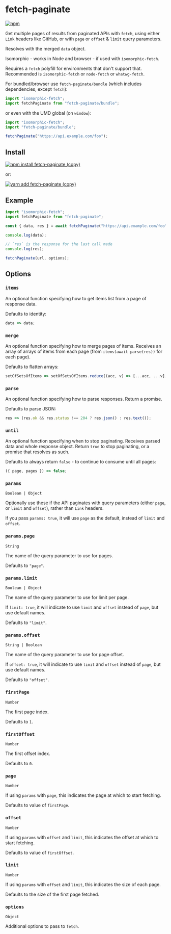 # fetch-paginate

[![npm](https://img.shields.io/npm/v/fetch-paginate.svg)](https://www.npmjs.com/package/fetch-paginate)

Get multiple pages of results from paginated APIs with `fetch`,
using either `Link` headers like GitHub,
or with `page` or `offset` & `limit` query parameters.

Resolves with the merged `data` object.

Isomorphic - works in Node and browser - if used with `isomorphic-fetch`.

Requires a `fetch` polyfill for environments that don't support that.
Recommended is `isomorphic-fetch` or `node-fetch` or `whatwg-fetch`.

For bundled/browser use `fetch-paginate/bundle` (which includes dependencies, except `fetch`):

```js
import "isomorphic-fetch";
import fetchPaginate from "fetch-paginate/bundle";
```

or even with the UMD global (on `window`):

```js
import "isomorphic-fetch";
import "fetch-paginate/bundle";

fetchPaginate("https://api.example.com/foo");
```

## Install

[![npm install fetch-paginate (copy)](https://copyhaste.com/i?t=npm%20install%20fetch-paginate)](https://copyhaste.com/c?t=npm%20install%20fetch-paginate "npm install fetch-paginate (copy)")

or:

[![yarn add fetch-paginate (copy)](https://copyhaste.com/i?t=yarn%20add%20fetch-paginate)](https://copyhaste.com/c?t=yarn%20add%20fetch-paginate "yarn add fetch-paginate (copy)")

## Example

```js
import "isomorphic-fetch";
import fetchPaginate from "fetch-paginate";

const { data, res } = await fetchPaginate("https://api.example.com/foo");

console.log(data);

// `res` is the response for the last call made
console.log(res);
```

```js
fetchPaginate(url, options);
```

## Options

### `items`

An optional function specifying how to get items list from a page of response data.

Defaults to identity:

```js
data => data;
```

### `merge`

An optional function specifying how to merge pages of items.
Receives an array of arrays of items from each page (from `items(await parse(res))` for each page).

Defaults to flatten arrays:

```js
setOfSetsOfItems => setOfSetsOfItems.reduce((acc, v) => [...acc, ...v], []);
```

### `parse`

An optional function specifying how to parse responses. Return a promise.

Defaults to parse JSON:

```js
res => (res.ok && res.status !== 204 ? res.json() : res.text());
```

### `until`

An optional function specifying when to stop paginating. Receives parsed data and whole response object. Return `true` to stop paginating, or a promise that resolves as such.

Defaults to always return `false` - to continue to consume until all pages:

```js
({ page, pages }) => false;
```

### `params`

`Boolean | Object`

Optionally use these if the API paginates with query parameters (either `page`, or `limit` and `offset`), rather than `Link` headers.

If you pass `params: true`, it will use `page` as the default, instead of `limit` and `offset`.

### `params.page`

`String`

The name of the query parameter to use for pages.

Defaults to `"page"`.

### `params.limit`

`Boolean | Object`

The name of the query parameter to use for limit per page.

If `limit: true`, it will indicate to use `limit` and `offset` instead of `page`, but use default names.

Defaults to `"limit"`.

### `params.offset`

`String | Boolean`

The name of the query parameter to use for page offset.

If `offset: true`, it will indicate to use `limit` and `offset` instead of `page`, but use default names.

Defaults to `"offset"`.

### `firstPage`

`Number`

The first page index.

Defaults to `1`.

### `firstOffset`

`Number`

The first offset index.

Defaults to `0`.

### `page`

`Number`

If using `params` with `page`, this indicates the page at which to start fetching.

Defaults to value of `firstPage`.

### `offset`

`Number`

If using `params` with `offset` and `limit`, this indicates the offset at which to start fetching.

Defaults to value of `firstOffset`.

### `limit`

`Number`

If using `params` with `offset` and `limit`, this indicates the size of each page.

Defaults to the size of the first page fetched.

### `options`

`Object`

Additional options to pass to `fetch`.

